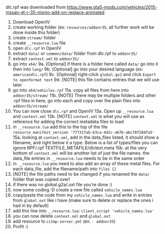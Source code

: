 dlc.rpf was downloaded from https://www.gta5-mods.com/vehicles/2015-nissan-gt-r-35-nismo-add-on-replace-animated

1. Download OpenIV
2. create working folder (ex: `resources/addonr35`, all further work will be done inside this folder)
3. create `stream/` folder
4. create `__resource.lua` file
5. open `dlc.rpf` in OpenIV
6. extract `data/` or `common/data/` folder from dlc.rpf to `addonr35/`
7. extract `context.xml` to `addonr35/`
8. go into `x64/`
9a. [Optional] if there is a folder here called `data/` go into it then into `lang/`
9b. [Optional] go into your desired language (ex: `americandlc.rpf`)
9c. [Optional] right-click `global.gx2` and click `Export to openformat text`
9d. [NOTE] this file contains entries that we will use later
10. go into `x64/vehicles.rpf`
11a. copy all files from here into `addonr35/stream/`
11b. [NOTE] There may be multiple folders and other .rpf files in here, go into each and copy over the plain files into `addonr35/stream/`
12. You can now close `dlc.rpf` and OpenIV
13a. Open up `__resource.lua` and `context.xml`
13b. [NOTE] `context.xml` is what you will use as reference for adding the correct metadata files to load
14. in `__resource.lua` add this to the top of the file `resource_manifest_version '77731fab-63ca-442c-a67b-abc70f28dfa5'`
15a. looking at `context.xml`, add in the data_files listed, it should show a filename, and right below it a type. Below is a list of types/files you can ignore
    RPF/.rpf
    TEXTFILE_METAFILE/dlctext.meta
15b. at the very bottom of `context.xml` will be another list of just the file names. the data_file entries in `__resource.lua` needs to be in the same order
16. in `__resource.lua` you need to also add an array of these metal files. For each data_file, add the filename/path into `files {}`
17. [NOTE] the file paths need to be changed if you renamed the `data/` folder that was copied over!
18. if there was no global.g2a/.oxt file you're done :)
19. now some coding :D create a new file called `vehicle_names.lua`
20. copy/paste the code from my `vehicle_names.lua` and write in entries from `global.oxt` like i have (make sure to delete or replace the ones i had in by default)
21. add this line into `__resource.lua`: `client_script 'vehicle_names.lua'`
22. you can now delete `context.xml` and `global.oxt`
23. add resource to `citmp-server.yml` (ex: `- addonr35`)
24. Profit :)
